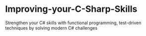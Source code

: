 # Improving-your-C-Sharp-Skills
Strengthen your C# skills with functional programming, test-driven techniques by solving modern C# challenges
